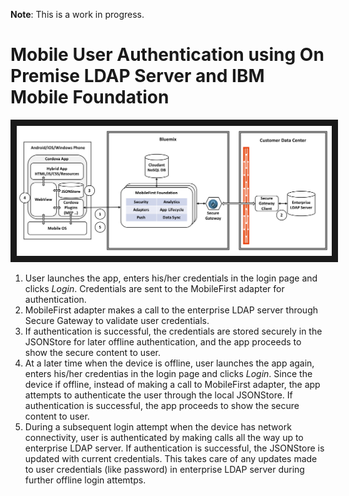 **Note**: This is a work in progress.

# Mobile User Authentication using On Premise LDAP Server and IBM Mobile Foundation

<img src="doc/source/images/Architecture.png" alt="Architecture diagram" width="1000" border="10" />

1. User launches the app, enters his/her credentials in the login page and clicks *Login*. Credentials are sent to the MobileFirst adapter for authentication.
2. MobileFirst adapter makes a call to the enterprise LDAP server through Secure Gateway to validate user credentials.
3. If authentication is successful, the credentials are stored securely in the JSONStore for later offline authentication, and the app proceeds to show the secure content to user.
4. At a later time when the device is offline, user launches the app again, enters his/her credentias in the login page and clicks *Login*. Since the device if offline, instead of making a call to MobileFirst adapter, the app attempts to authenticate the user through the local JSONStore. If authentication is successful, the app proceeds to show the secure content to user.
5. During a subsequent login attempt when the device has network connectivity, user is authenticated by making calls all the way up to enterprise LDAP server. If authentication is successful, the JSONStore is updated with current credentials. This takes care of any updates made to user credentials (like password) in enterprise LDAP server during further offline login attemtps.
